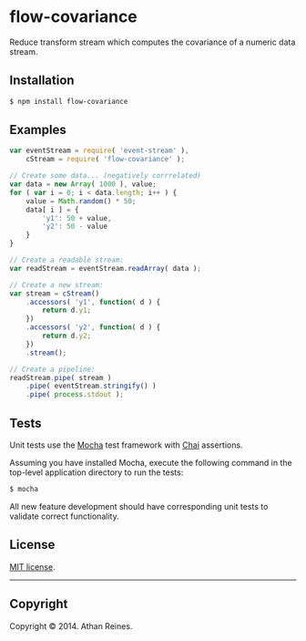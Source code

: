 flow-covariance
===============

Reduce transform stream which computes the covariance of a numeric data stream.


## Installation

``` bash
$ npm install flow-covariance
```


## Examples

``` javascript
var eventStream = require( 'event-stream' ),
	cStream = require( 'flow-covariance' );

// Create some data... (negatively corrrelated)
var data = new Array( 1000 ), value;
for ( var i = 0; i < data.length; i++ ) {
	value = Math.random() * 50;
	data[ i ] = {
		'y1': 50 + value,
		'y2': 50 - value
	}
}

// Create a readable stream:
var readStream = eventStream.readArray( data );

// Create a new stream:
var stream = cStream()
	.accessors( 'y1', function( d ) {
		return d.y1;
	})
	.accessors( 'y2', function( d ) {
		return d.y2;
	})
	.stream();

// Create a pipeline:
readStream.pipe( stream )
	.pipe( eventStream.stringify() )
	.pipe( process.stdout );
```

## Tests

Unit tests use the [Mocha](http://mochajs.org/) test framework with [Chai](http://chaijs.com) assertions.

Assuming you have installed Mocha, execute the following command in the top-level application directory to run the tests:

``` bash
$ mocha
```

All new feature development should have corresponding unit tests to validate correct functionality.


## License

[MIT license](http://opensource.org/licenses/MIT). 


---
## Copyright

Copyright &copy; 2014. Athan Reines.

